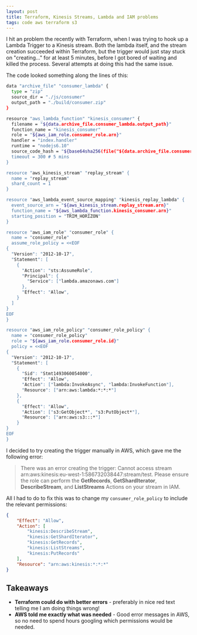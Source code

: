```yaml
---
layout: post
title: Terraform, Kinesis Streams, Lambda and IAM problems
tags: code aws terraform s3
---
```


I hit an problem the recently with Terraform, when I was trying to hook up a Lambda Trigger to a Kinesis stream.  Both the lambda itself, and the stream creation succeeded within Terraform, but the trigger would just stay stuck on "creating..." for at least 5 minutes, before I got bored of waiting and killed the process.  Several attempts at doing this had the same issue.

The code looked something along the lines of this:

```bash
data "archive_file" "consumer_lambda" {
  type = "zip"
  source_dir = "./js/consumer"
  output_path = "./build/consumer.zip"
}

resource "aws_lambda_function" "kinesis_consumer" {
  filename = "${data.archive_file.consumer_lambda.output_path}"
  function_name = "kinesis_consumer"
  role = "${aws_iam_role.consumer_role.arn}"
  handler = "index.handler"
  runtime = "nodejs6.10"
  source_code_hash = "${base64sha256(file("${data.archive_file.consumer_lambda.output_path}"))}"
  timeout = 300 # 5 mins
}

resource "aws_kinesis_stream" "replay_stream" {
  name = "replay_stream"
  shard_count = 1
}

resource "aws_lambda_event_source_mapping" "kinesis_replay_lambda" {
  event_source_arn = "${aws_kinesis_stream.replay_stream.arn}"
  function_name = "${aws_lambda_function.kinesis_consumer.arn}"
  starting_position = "TRIM_HORIZON"
}

resource "aws_iam_role" "consumer_role" {
  name = "consumer_role"
  assume_role_policy = <<EOF
{
  "Version": "2012-10-17",
  "Statement": [
    {
      "Action": "sts:AssumeRole",
      "Principal": {
        "Service": ["lambda.amazonaws.com"]
      },
      "Effect": "Allow",
    }
  ]
}
EOF
}

resource "aws_iam_role_policy" "consumer_role_policy" {
  name = "consumer_role_policy"
  role = "${aws_iam_role.consumer_role.id}"
  policy = <<EOF
{
  "Version": "2012-10-17",
  "Statement": [
    {
      "Sid": "Stmt1493060054000",
      "Effect": "Allow",
      "Action": ["lambda:InvokeAsync", "lambda:InvokeFunction"],
      "Resource": ["arn:aws:lambda:*:*:*"]
    },
    {
      "Effect": "Allow",
      "Action": ["s3:GetObject*", "s3:PutObject*"],
      "Resource": ["arn:aws:s3:::*"]
    }
}
EOF
}
```

I decided to try creating the trigger manually in AWS, which gave me the following error:

> There was an error creating the trigger: Cannot access stream arn:aws:kinesis:eu-west-1:586732038447:stream/test. Please ensure the role can perform the **GetRecords**, **GetShardIterator**, **DescribeStream**, and **ListStreams** Actions on your stream in IAM.

All I had to do to fix this was to change my `consumer_role_policy` to include the relevant permissions:

```json
{
    "Effect": "Allow",
    "Action": [
        "kinesis:DescribeStream",
        "kinesis:GetShardIterator",
        "kinesis:GetRecords",
        "kinesis:ListStreams",
        "kinesis:PutRecords"
    ],
    "Resource": "arn:aws:kinesis:*:*:*"
}
```

## Takeaways

* **Terraform could do with better errors** - preferably in nice red text telling me I am doing things wrong!
* **AWS told me exactly what was needed** - Good error messages in AWS, so no need to spend hours googling which permissions would be needed.
